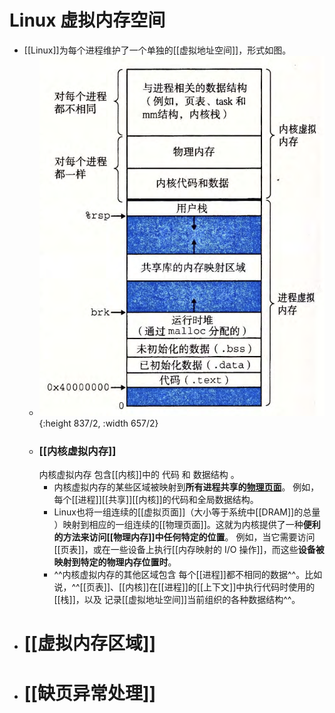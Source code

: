 # Linux 虚拟内存空间
- [[Linux]]为每个进程维护了一个单独的[[虚拟地址空间]]，形式如图。
	- ![image.png](../assets/image_1701957731407_0.png){:height 837/2, :width 657/2}
	- ### [[内核虚拟内存]]
	  内核虚拟内存 包含[[内核]]中的 代码 和 数据结构 。
		- 内核虚拟内存的某些区域被映射到**所有进程共享的[物理页面]([[共享物理页面]])**。
		  例如，每个[[进程]][[共享]][[内核]]的代码和全局数据结构。
		- Linux也将一组连续的[[虚拟页面]]（大小等于系统中[[DRAM]]的总量 ）映射到相应的一组连续的[[物理页面]]。这就为内核提供了一种**便利的方法来访问[[物理内存]]中任何特定的位置**。
		  例如，当它需要访问[[页表]]，或在一些设备上执行[[内存映射的 I/O 操作]]，而这些**设备被映射到特定的物理内存位置时**。
		- ^^内核虚拟内存的其他区域包含 每个[[进程]]都不相同的数据^^。比如说，^^[[页表]]、[[内核]]在[[进程]]的[[上下文]]中执行代码时使用的[[栈]]，以及 记录[[虚拟地址空间]]当前组织的各种数据结构^^。
- # [[虚拟内存区域]]
- # [[缺页异常处理]]